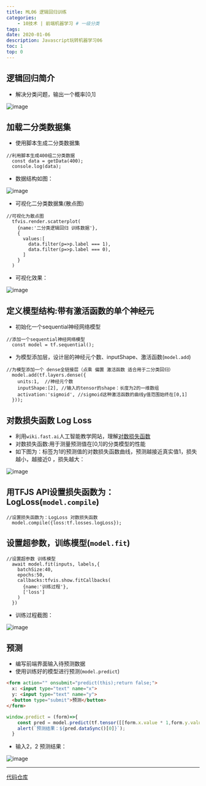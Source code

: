```yaml
---
title: ML06 逻辑回归训练
categories:
    - 10技术 | 前端机器学习 # 一级分类
tags:
date: 2020-01-06
description: Javascript玩转机器学习06
toc: 1
top: 0
---
```


## 逻辑回归简介
- 解决分类问题，输出一个概率[0,1]

![image](/images/ai/30.png)

## 加载二分类数据集
- 使用脚本生成二分类数据集


```
//利用脚本生成400组二分类数据
  const data = getData(400);
  console.log(data);
```

- 数据结构如图：

![image](/images/ai/31.png)

- 可视化二分类数据集(散点图)


```
//可视化为散点图
  tfvis.render.scatterplot(
    {name:'二分类逻辑回归 训练数据'},
    {
      values:[
        data.filter(p=>p.label === 1),
        data.filter(p=>p.label === 0),
      ]
    }
  )
```

- 可视化效果：

![image](/images/ai/32.png)


## 定义模型结构:带有激活函数的单个神经元
- 初始化一个sequential神经网络模型


```
//添加一个sequential神经网络模型
  const model = tf.sequential();
```


- 为模型添加层，设计层的神经元个数、inputShape、激活函数(`model.add`)


```
//为模型添加一个 dense全链接层（点乘 偏置 激活函数 适合用于二分类回归）
  model.add(tf.layers.dense({
    units:1,  //神经元个数
    inputShape:[2], //输入的tensor的shape：长度为2的一维数组
    activation:'sigmoid', //sigmoid这种激活函数的曲线y值范围始终在[0,1]
  }));
```


## 对数损失函数 Log Loss
- 利用`wiki.fast.ai`人工智能教学网站，理解[对数损失函数](http://wiki.fast.ai/index.php/Log_Loss)
- 对数损失函数:用于测量预测值在[0,1]的分类模型的性能
- 如下图为：标签为1的预测值的对数损失函数曲线，预测越接近真实值1，损失越小，越接近0 ，损失越大：

![image](/images/ai/33.png)

## 用TFJS API设置损失函数为：LogLoss(`model.compile`)


```
//设置损失函数为：LogLoss 对数损失函数
  model.compile({loss:tf.losses.logLoss});
```

## 设置超参数，训练模型(`model.fit`)


```
//设置超参数 训练模型
  await model.fit(inputs, labels,{
    batchSize:40,
    epochs:50,
    callbacks:tfvis.show.fitCallbacks(
      {name:'训练过程'},
      ['loss']
    )
  })
```

- 训练过程截图：

![image](/images/ai/34.png)

## 预测
- 编写前端界面输入待预测数据
- 使用训练好的模型进行预测(`model.predict`)


```html
<form action="" onsubmit="predict(this);return false;">
  x: <input type="text" name="x">
  y: <input type="text" name="y">
  <button type="submit">预测</button>
</form>
```


```js
window.predict = (form)=>{
    const pred = model.predict(tf.tensor([[form.x.value * 1,form.y.value * 1]]));
    alert(`预测结果：${pred.dataSync()[0]}`);
  }
```

- 输入2，2    预测结果：

![image](/images/ai/35.png)




---
[代码仓库](https://github.com/scarsu/js-ml.git)

